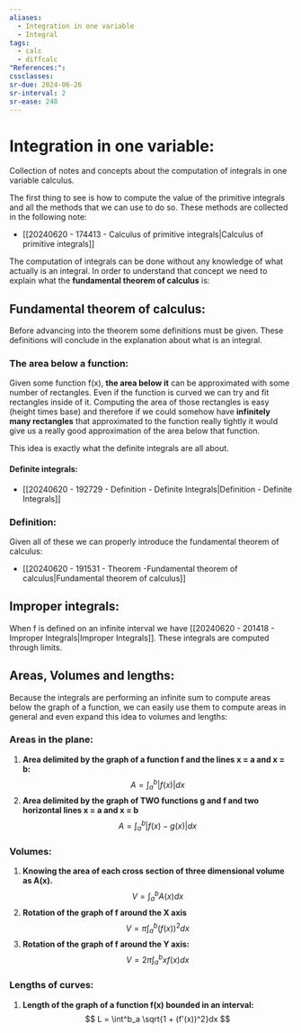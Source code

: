 ```yaml
---
aliases:
  - Integration in one variable
  - Integral
tags:
  - calc
  - diffcalc
"References:": 
cssclasses: 
sr-due: 2024-06-26
sr-interval: 2
sr-ease: 248
---
```

# Integration in one variable: 
Collection of notes and concepts about the computation of integrals in one variable calculus. 

The first thing to see is how to compute the value of the primitive integrals and all the methods that we can use to do so. These methods are collected in the following note:
+ [[20240620 - 174413 - Calculus of primitive integrals|Calculus of primitive integrals]]


The computation of integrals can be done without any knowledge of what actually is an integral. In order to understand that concept we need to explain what the **fundamental theorem of calculus** is: 

## Fundamental theorem of calculus:
Before advancing into the theorem some definitions must be given. These definitions will conclude in the explanation about what is an integral. 

### The area below a function:
Given some function f(x), **the area below it** can be approximated with some number of rectangles. Even if the function is curved we can try and fit rectangles inside of it. 
Computing the area of those rectangles is easy (height times base) and therefore if we could somehow have **infinitely many rectangles** that approximated to the function really tightly it would give us a really good approximation of the area below that function. 

This idea is exactly what the definite integrals are all about. 
#### Definite integrals:
+ [[20240620 - 192729 - Definition - Definite Integrals|Definition - Definite Integrals]]

### Definition: 

Given all of these we can properly introduce the fundamental theorem of calculus: 
+ [[20240620 - 191531 - Theorem -Fundamental theorem of calculus|Fundamental theorem of calculus]]

## Improper integrals: 
When f is defined on an infinite interval we have [[20240620 - 201418 - Improper Integrals|Improper Integrals]]. These integrals are computed through limits. 

## Areas, Volumes and lengths: 
Because the integrals are performing an infinite sum to compute areas below the graph of a function, we can easily use them to compute areas in general and even expand this idea to volumes and lengths: 

### Areas in the plane: 

1. **Area delimited by the graph of a function f and the lines x = a and x = b:** 
$$
A = \int_a^b |f(x)| dx
$$
2. **Area delimited by the graph of TWO functions g and f and two horizontal lines x = a and x = b**
$$
A = \int^b_a |f(x) - g(x)| dx
$$
### Volumes: 

1. **Knowing the area of each cross section of three dimensional volume as A(x).**
$$
V = \int_a^b A(x) dx
$$
2. **Rotation of the graph of f around the X axis**
$$
V = \pi \int_a^b (f(x))^2 dx
$$
3. **Rotation of the graph of f around the Y axis:**
$$
V = 2\pi \int^b _a xf(x) dx 
$$
### Lengths of curves: 

1. **Length of the graph of a function f(x) bounded in an interval:**
$$
L = \int^b_a \sqrt{1 + (f'(x))^2}dx
$$
